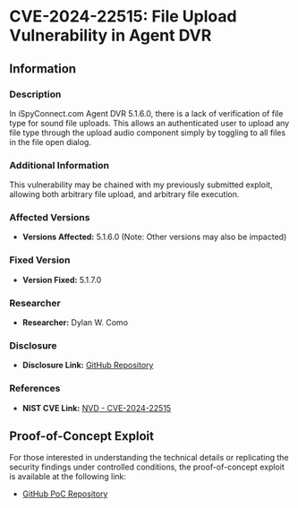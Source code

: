 # CVE-2024-22515: File Upload Vulnerability in Agent DVR

## Information

### Description
In iSpyConnect.com Agent DVR 5.1.6.0, there is a lack of verification of file type for sound file uploads. This allows an authenticated user to upload any file type through the upload audio component simply by toggling to all files in the file open dialog.

### Additional Information
This vulnerability may be chained with my previously submitted exploit, allowing both arbitrary file upload, and arbitrary file execution.

### Affected Versions
- **Versions Affected:** 5.1.6.0 (Note: Other versions may also be impacted)

### Fixed Version
- **Version Fixed:** 5.1.7.0

### Researcher
- **Researcher:** Dylan W. Como

### Disclosure
- **Disclosure Link:** [GitHub Repository](https://github.com/Orange-418/AgentDVR-5.1.6.0-File-Upload-and-Remote-Code-Execution)

### References
- **NIST CVE Link:** [NVD - CVE-2024-22515](https://nvd.nist.gov/vuln/detail/CVE-2024-22515)

## Proof-of-Concept Exploit
For those interested in understanding the technical details or replicating the security findings under controlled conditions, the proof-of-concept exploit is available at the following link:

- [GitHub PoC Repository](https://github.com/Orange-418/AgentDVR-5.1.6.0-File-Upload-and-Remote-Code-Execution)
